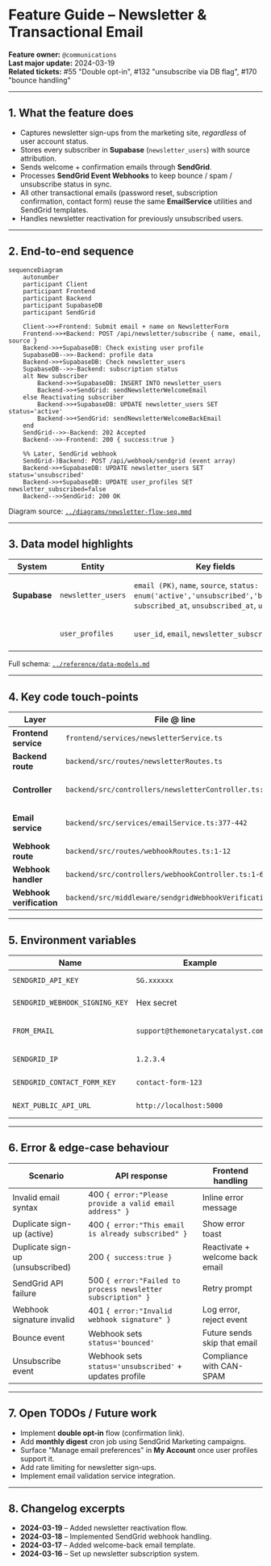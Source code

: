 <!-- docs/features/newsletter-and-email.md -->

# Feature Guide – Newsletter & Transactional Email

**Feature owner:** `@communications`  
**Last major update:** 2024-03-19  
**Related tickets:** #55 "Double opt-in", #132 "unsubscribe via DB flag", #170 "bounce handling"

---

## 1. What the feature does

* Captures newsletter sign-ups from the marketing site, *regardless* of user account status.  
* Stores every subscriber in **Supabase** (`newsletter_users`) with source attribution.  
* Sends welcome + confirmation emails through **SendGrid**.  
* Processes **SendGrid Event Webhooks** to keep bounce / spam / unsubscribe status in sync.  
* All other transactional emails (password reset, subscription confirmation, contact form) reuse the same **EmailService** utilities and SendGrid templates.
* Handles newsletter reactivation for previously unsubscribed users.

---

## 2. End-to-end sequence

```mermaid
sequenceDiagram
    autonumber
    participant Client
    participant Frontend
    participant Backend
    participant SupabaseDB
    participant SendGrid

    Client->>+Frontend: Submit email + name on NewsletterForm
    Frontend->>+Backend: POST /api/newsletter/subscribe { name, email, source }
    Backend->>+SupabaseDB: Check existing user profile
    SupabaseDB-->>-Backend: profile data
    Backend->>+SupabaseDB: Check newsletter_users
    SupabaseDB-->>-Backend: subscription status
    alt New subscriber
        Backend->>+SupabaseDB: INSERT INTO newsletter_users
        Backend->>+SendGrid: sendNewsletterWelcomeEmail
    else Reactivating subscriber
        Backend->>+SupabaseDB: UPDATE newsletter_users SET status='active'
        Backend->>+SendGrid: sendNewsletterWelcomeBackEmail
    end
    SendGrid-->>-Backend: 202 Accepted
    Backend-->>-Frontend: 200 { success:true }

    %% Later, SendGrid webhook
    SendGrid-)Backend: POST /api/webhook/sendgrid (event array)
    Backend->>+SupabaseDB: UPDATE newsletter_users SET status='unsubscribed'
    Backend->>+SupabaseDB: UPDATE user_profiles SET newsletter_subscribed=false
    Backend-->>SendGrid: 200 OK
```

Diagram source: [`../diagrams/newsletter-flow-seq.mmd`](../diagrams/newsletter-flow-seq.mmd)

---

## 3. Data model highlights

| System | Entity | Key fields | Notes |
| ------ | ------ | ---------- | ----- |
| **Supabase** | `newsletter_users` | `email (PK)`, `name`, `source`, `status: enum('active','unsubscribed','bounced')`, `subscribed_at`, `unsubscribed_at`, `user_id` | Uniqueness on email; upsert path keeps single row |
|  | `user_profiles` | `user_id`, `email`, `newsletter_subscribed` | Linked to newsletter_users via user_id |

Full schema: [`../reference/data-models.md`](../reference/data-models.md)

---

## 4. Key code touch-points

| Layer | File @ line | Purpose |
| ----- | ----------- | ------- |
| **Frontend service** | `frontend/services/newsletterService.ts` | Handles API calls to subscribe endpoint |
| **Backend route** | `backend/src/routes/newsletterRoutes.ts` | Defines subscribe endpoint |
| **Controller** | `backend/src/controllers/newsletterController.ts:1-136` | Handles subscription logic and email sending |
| **Email service** | `backend/src/services/emailService.ts:377-442` | Newsletter welcome and welcome-back emails |
| **Webhook route** | `backend/src/routes/webhookRoutes.ts:1-12` | `/api/webhook/sendgrid` endpoint |
| **Webhook handler** | `backend/src/controllers/webhookController.ts:1-69` | Processes SendGrid events |
| **Webhook verification** | `backend/src/middleware/sendgridWebhookVerification.ts` | Validates SendGrid webhook signatures |

---

## 5. Environment variables

| Name | Example | Used in |
| ---- | ------- | ------- |
| `SENDGRID_API_KEY` | `SG.xxxxxx` | Backend `EmailService` |
| `SENDGRID_WEBHOOK_SIGNING_KEY` | Hex secret | Webhook verification |
| `FROM_EMAIL` | `support@themonetarycatalyst.com` | Sender email for all communications |
| `SENDGRID_IP` | `1.2.3.4` | Email headers for tracking |
| `SENDGRID_CONTACT_FORM_KEY` | `contact-form-123` | Email tracking IDs |
| `NEXT_PUBLIC_API_URL` | `http://localhost:5000` | Frontend API calls |

---

## 6. Error & edge-case behaviour

| Scenario | API response | Frontend handling |
| -------- | ------------ | ----------------- |
| Invalid email syntax | 400 `{ error:"Please provide a valid email address" }` | Inline error message |
| Duplicate sign-up (active) | 400 `{ error:"This email is already subscribed" }` | Show error toast |
| Duplicate sign-up (unsubscribed) | 200 `{ success:true }` | Reactivate + welcome back email |
| SendGrid API failure | 500 `{ error:"Failed to process newsletter subscription" }` | Retry prompt |
| Webhook signature invalid | 401 `{ error:"Invalid webhook signature" }` | Log error, reject event |
| Bounce event | Webhook sets `status='bounced'` | Future sends skip that email |
| Unsubscribe event | Webhook sets `status='unsubscribed'` + updates profile | Compliance with CAN-SPAM |

---

## 7. Open TODOs / Future work

* Implement **double opt-in** flow (confirmation link).  
* Add **monthly digest** cron job using SendGrid Marketing campaigns.  
* Surface "Manage email preferences" in **My Account** once user profiles support it.  
* Add rate limiting for newsletter sign-ups.
* Implement email validation service integration.

---

## 8. Changelog excerpts

* **2024-03-19** – Added newsletter reactivation flow.
* **2024-03-18** – Implemented SendGrid webhook handling.
* **2024-03-17** – Added welcome-back email template.
* **2024-03-16** – Set up newsletter subscription system.
